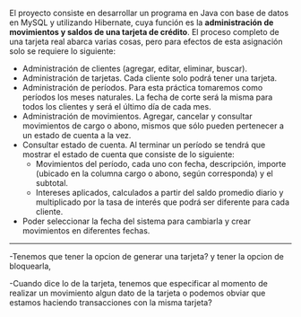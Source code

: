 El proyecto consiste en desarrollar un programa en Java con base de datos en MySQL y utilizando Hibernate, cuya función
es la **administración de movimientos y saldos de una tarjeta de crédito**. El proceso completo de una tarjeta real
abarca
varias cosas, pero para efectos de esta asignación solo se requiere lo siguiente:

- Administración de clientes (agregar, editar, eliminar, buscar).
- Administración de tarjetas. Cada cliente solo podrá tener una tarjeta.
- Administración de períodos. Para esta práctica tomaremos como períodos los meses naturales. La fecha de corte será la
  misma para todos los clientes y será el último día de cada mes.
- Administración de movimientos. Agregar, cancelar y consultar movimientos de cargo o abono, mismos que sólo pueden
  pertenecer a un estado de cuenta a la vez.
- Consultar estado de cuenta. Al terminar un período se tendrá que mostrar el estado de cuenta que consiste de lo
  siguiente:
    * Movimientos del período, cada uno con fecha, descripción, importe (ubicado en la columna cargo o abono, según
      corresponda) y el subtotal.
    * Intereses aplicados, calculados a partir del saldo promedio diario y multiplicado por la tasa de interés que podrá
      ser diferente para cada cliente.
- Poder seleccionar la fecha del sistema para cambiarla y crear movimientos en diferentes fechas.

---
-Tenemos que tener la opcion de generar una tarjeta? y tener la opcion de bloquearla,

-Cuando dice lo de la tarjeta, tenemos que especificar al momento de realizar un movimiento algun dato de la tarjeta
o podemos obviar que estamos haciendo transacciones con la misma tarjeta?



